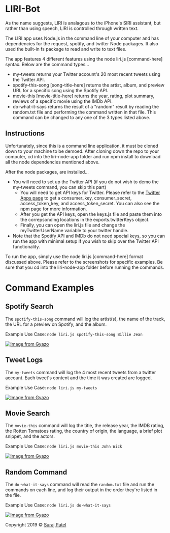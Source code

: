 # LIRI-Bot

As the name suggests, LIRI is analagous to the iPhone's SIRI assistant, but rather than using speech, LIRI is controlled through written text.

The LIRI app uses Node.js in the command line of your computer and has dependencies for the request, spotify, and twitter Node packages. It also used the built-in fs package to read and write to text files.

The app features 4 different features using the node liri.js [command-here] syntax. Below are the command types...

* my-tweets returns your Twitter account's 20 most recent tweets using the Twitter API.
* spotify-this-song [song-title-here] returns the artist, album, and preview URL for a specific song using the Spotify API.
* movie-this [movie-title-here] returns the year, rating, plot summary, reviews of a specific movie using the IMDb API.
* do-what-it-says returns the result of a "random" result by reading the random.txt file and performing the command written in that file. This command can be changed to any one of the 3 types listed above.

## Instructions ##

Unfortunately, since this is a command line application, it must be cloned down to your machine to be demoed. After cloning down the repo to your computer, cd into the liri-node-app folder and run npm install to download all the node dependencies mentioned above.

After the node packages, are installed...

* You will need to set up the Twitter API (if you do not wish to demo the my-tweets command, you can skip this part)
  * You will need to get API keys for Twitter. Please refer to the [Twitter Apps page](https://developer.twitter.com/en/apps) to get a consumer_key, consumer_secret, access_token_key, and access_token_secret. You can also see the [npm page](https://www.npmjs.com/package/twitter) for more information.
  * After you get the API keys, open the keys.js file and paste them into the correpsonding locations in the exports.twitterKeys object.
  * Finally, you can open the liri.js file and change the myTwitterUserName variable to your twitter handle.
* Note that the Spotify API and IMDb do not need special keys, so you can run the app with minimal setup if you wish to skip over the Twitter API functionality.

To run the app, simply use the node liri.js [command-here] format discussed above. Please refer to the screenshots for specific examples. Be sure that you cd into the liri-node-app folder before running the commands.

# Command Examples

## Spotify Search ##

The `spotify-this-song` command will log the artist(s), the name of the track, the URL for a preview on Spotify, and the album.

Example Use Case: `node liri.js spotify-this-song Billie Jean`

[![Image from Gyazo](https://i.gyazo.com/1fc9f0276df4e9625d98b059bbe1822d.gif)](https://gyazo.com/1fc9f0276df4e9625d98b059bbe1822d)

## Tweet Logs ##

The `my-tweets` command will log the 4 most recent tweets from a twitter account. Each tweet's content and the time it was created are logged.

Example Use Case: `node liri.js my-tweets`

[![Image from Gyazo](https://i.gyazo.com/5c75bd447be1e92751dc7ad0325a61ce.gif)](https://gyazo.com/5c75bd447be1e92751dc7ad0325a61ce)

## Movie Search ##

The `movie-this` command will log the title, the release year, the IMDB rating, the Rotten Tomatoes rating, the country of origin, the language, a brief plot snippet, and the actors.

Example Use Case: `node liri.js movie-this John Wick`

[![Image from Gyazo](https://i.gyazo.com/4feb7d6b10eab3b7a4e6404f74fc3811.gif)](https://gyazo.com/4feb7d6b10eab3b7a4e6404f74fc3811)

## Random Command ##
The `do-what-it-says` command will read the `random.txt` file and run the commands on each line, and log their output in the order they're listed in the file.

Example Use Case: `node liri.js do-what-it-says` 

[![Image from Gyazo](https://i.gyazo.com/f57d908a1ed20db4bb52b24109203851.gif)](https://gyazo.com/f57d908a1ed20db4bb52b24109203851)

Copyright 2019 © [Suraj Patel](https://jernical.github.io/Suraj-Patel/)


